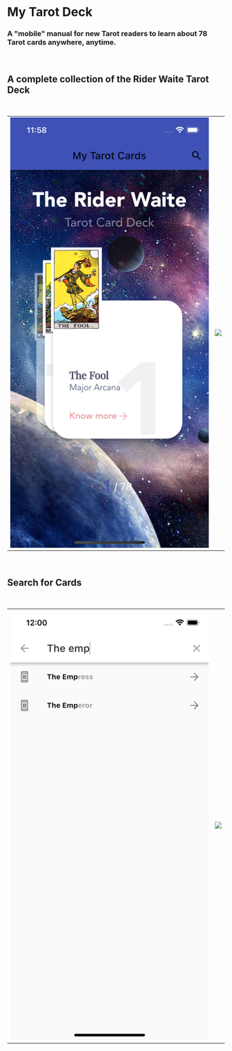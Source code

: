 # My Tarot Deck

### A "mobile" manual for new Tarot readers to learn about 78 Tarot cards anywhere, anytime.
<br/>

## A complete collection of the Rider Waite Tarot Deck
<br/>

<table>
  <tr>
    <td><img src="assets/home_page_demo.png" width=500></td>
    <td><img src="assets/detail_page_demo.png" width=500></td>
  </tr>
 </table>

<br/>

## Search for Cards
<br/>

<table>
  <tr>
    <td><img src="assets/search_page_demo.png" width=500></td>
    <td><img src="assets/detail_page_demo2.png" width=500></td>
  </tr>
 </table>
